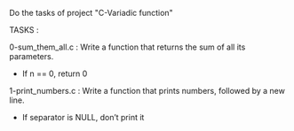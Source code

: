 Do the tasks of project "C-Variadic function"

TASKS :

0-sum_them_all.c : Write a function that returns the sum of all its parameters.
- If n == 0, return 0

1-print_numbers.c : Write a function that prints numbers, followed by a new line.
- If separator is NULL, don’t print it